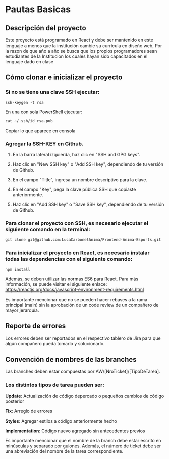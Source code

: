 # Pautas Basicas

## Descripción del proyecto
Este proyecto está programado en React y debe ser mantenido en este lenguaje a menos que la institución cambie su currícula en diseño web, Por la razon de que año a año se busca que los propios programadores sean estudiantes de la Institucion los cuales hayan sido capacitados en el lenguaje dado en clase

## Cómo clonar e inicializar el proyecto

### Si no se tiene una clave SSH ejecutar:

```
ssh-keygen -t rsa
```

En una con sola PowerShell ejecutar:

```
cat ~/.ssh/id_rsa.pub
```
Copiar lo que aparece en consola

### Agregar la SSH-KEY en Github. 
 
1. En la barra lateral izquierda, haz clic en "SSH and GPG keys".

2. Haz clic en "New SSH key" o "Add SSH key", dependiendo de tu versión de Github.

3. En el campo "Title", ingresa un nombre descriptivo para la clave.

4. En el campo "Key", pega la clave pública SSH que copiaste anteriormente.

5. Haz clic en "Add SSH key" o "Save SSH key", dependiendo de tu versión de Github.


### Para clonar el proyecto con SSH, es necesario ejecutar el siguiente comando en la terminal:

```
git clone git@github.com:LucaCarbonelAnima/Frontend-Anima-Esports.git
```

### Para inicializar el proyecto en React, es necesario instalar todas las dependencias con el siguiente comando:

```
npm install
```


Además, se deben utilizar las normas ES6 para React. Para más información, se puede visitar el siguiente enlace: https://reactjs.org/docs/javascript-environment-requirements.html

Es importante mencionar que no se pueden hacer rebases a la rama principal (main) sin la aprobación de un code review de un compañero de mayor jerarquía.

## Reporte de errores
Los errores deben ser reportados en el respectivo tablero de Jira para que algún compañero pueda tomarlo y solucionarlo.

## Convención de nombres de las branches
Las branches deben estar compuestas por AW/[NroTicket]/[TipoDeTarea].

### Los distintos tipos de tarea pueden ser:

**Update**: Actualización de código depercado o pequeños cambios de código posterior

**Fix**: Arreglo de errores

**Styles**: Agregar estilos a código anteriormente hecho

**Implementation**: Código nuevo agregado sin antecedentes previos

Es importante mencionar que el nombre de la branch debe estar escrito en minúsculas y separado por guiones. Además, el número de ticket debe ser una abreviación del nombre de la tarea correspondiente.
